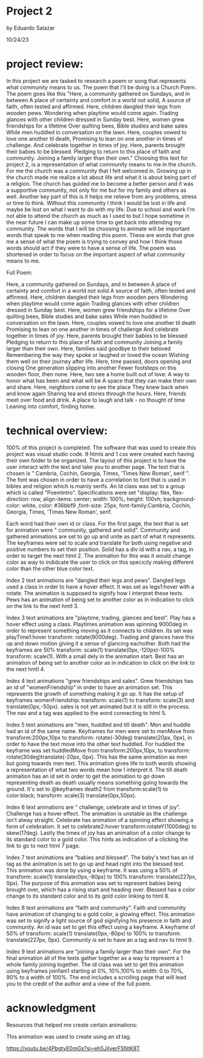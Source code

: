 # Project 2


by Eduardo Salazar


10/24/23






# project review:


In this project we are tasked to research a poem or song that represents what community means to us. The poem that I'll be doing is a Church Poem. The poem goes like this "Here, a community gathered on Sundays, and in between A place of certainty and comfort in a world not solid, A source of faith, often tested and affirmed. Here, children dangled their legs from wooden pews. Wondering when playtime would come again. Trading glances with other children dressed in Sunday best. Here, women grew friendships for a lifetime Over quilting bees, Bible studies and bake sales While men huddled in conversation on the lawn. Here, couples vowed to love one another til death, Promising to lean on one another in times of challenge. And celebrate together in times of joy. Here, parents brought their babies to be blessed. Pledging to return to this place of faith and community. Joining a family larger than their own." Choosing this text for project 2, is a representation of what community means to me in the church. For me the church was a community that I felt welcomed in. Growing up in the church made me realize a lot about life and what it is about being part of a religion. The church has guided me to become a better person and it was a supportive community, not only for me but for my family and others as well. Another key part of this is it helps me relieve from any problems, stress or time to think. Without this community I think I would be lost in life and maybe be lost on what I want to do with my life. Due to school and work I'm not able to attend the church as much as I used to but I hope sometime in the near future I can make up some time to get back into attending my community. The words that I will be choosing to animate will be important words that speak to me when reading this poem. These are words that give me a sense of what the poem is trying to convey and how I think those words should act if they were to have a sense of life. The poem was shortened in order to focus on the important aspect of what community means to me.


Full Poem:


Here, a community gathered on Sundays, and in between A place of certainty and comfort in a world not solid A source of faith, often tested and affirmed. Here, children dangled their legs from wooden pers Wondering when playtime would come again Trading glances with other children dressed in Sunday best. Here, women grew friendships for a lifetime Over quilting bees, Bible studies and bake sales While men huddled in conversation on the lawn. Here, couples vowed to love one another til death Promising to lean on one another in times of challenge And celebrate together in times of joy. Here, parents brought their babies to be blessed Pledging to return to this place of faith and community Joining a family larger than their own. Here, families said goodbye to their beloved Remembering the way they spoke or laughed or loved the ocean Wishing them well on their journey after life. Here, time passed, doors opening and closing One generation slipping into another Fewer footsteps on this wooden floor, then none. Here, two see a home built out of love: A way to honor what has been and what will be A space that they can make their own and share. Here, neighbors come to see the place They knew back when and know again Sharing tea and stories through the hours. Here, friends meet over food and drink. A place to laugh and talk - no thought of time Leaning into comfort, finding home.


# technical overview:


100% of this project is completed. The software that was used to create this project was visual studio code. 9 htmls and 1 css were created each having their own folder to be organized. The layout of this project is to have the user interact with the text and take you to another page. The text that is chosen is " Cambria, Cochin, Georgia, Times, 'Times New Roman', serif ". The font was chosen in order to have a correlation to font that is used in bibles and religion which is mainly serifs. An Id class was set to a group which is called "PoemIntro". Specifications were set "display: flex, flex-direction: row, align-items: center; width: 100%; height: 100vh; background-color: white, color: #36bbf9 ,font-size: 25px, font-family:Cambria, Cochin, Georgia, Times, 'Times New Roman', serif.


Each word had their own id or class. For the first page, the text that is set for animation were " community, gathered and solid". Community and gathered animations are set to go up and unite as part of what it represents. The keyframes were set to scale and translate for both using negative and positive numbers to set their position. Solid has a div id with a nav, a tag, in order to target the next html 2. The animation for this was it would change color as way to indidcate the user to click on this specicily making different color than the other blue color text.


Index 2 text animations are "dangled their legs and pews". Dangled legs used a class in order to have a hover effect. It was set as legs1:hover with a rotate. The animation is supposed to signify how I interpret these texts. Pews has an animation of being set to another color as in indication to click on the link to the next hmtl 3.


Index 3 text animations are "playtime, trading, glances and best". Play has a hover effect using a class. Playtimes animation was spinning 9000deg in order to represent something moving as it connects to children. Its set was playTime1:hover transform: rotate(9000deg). Trading and glances have this up and down motion giving it a sense of glancing eachother. Both had the keyframes are 50% transform: scale(1) translate(0px,-120px)-100% transform: scale(1). With a small dely in the animation start. Best has an animation of being set to another color as in indication to click on the link to the next hmtl 4.


Index 4 text animations "grew friendships and sales". Grew friendships has an id of "womenFriendship" in order to have an animation set. This represents the growth of something making it go up. It has the setup of keyframes womenFriendship: transform: scale(1) to transform: scale(3) and translate(0px,-50px). sales is not yet animated but it is still in the process. The nav and a tag was applied to the word connecting to html 5.


Index 5 text animations are "men, huddled and till death". Men and huddle had an id of the same name. Keyframes for men were set to menMove from transform:200px,10px to transform: rotate(-30deg) translate(20px, 0px), in order to have the text move into the other text huddled. For huddled the keyframe was set huddledMove from transform:200px,10px, to transform: rotate(30deg)translate(-20px, 0px). This has the same animation as men but going towards men text. This animation gives life to both words showing a representation of what two words mean how I interpret it. The till death animation has an id set in order to get the animation to go down representing death as death usually means something going towards the ground. It's set to @keyframes death2 from transform:scale(1) to color:black; transform: scale(3) translate(0px,50px).


Index 6 text animations are " challenge, celebrate and in times of joy". Challenge has a hover effect. The animation is unstable as the challenge isn't alway straight. Celebrate has animation of a spinning effect showing a form of celebration. It set to celebrate2:hover transform:rotateY(1000deg) to skew(17deg). Lastly the times of joy has an animation of a color change to its standard color to a gold color. This hints as indication of a clicking the link to go to next html 7 page.


Index 7 text animations are "babies and blessed". The baby's text has an id tag as the animation is set to go up and head right into the blessed text. This animation was done by using a keyframe. It was using a 50% of transform: scale(1) translate(0px,-80px) to 100% transform: translate(227px, 0px). The purpose of this animation was set to represent babies being brought over, which has a rising start and heading over. Blessed has a color change to its standard color and to its gold color linking to html 8.


Index 8 text animations are "faith and community". Faith and community have animation of changing to a gold color, a glowing effect. This animation was set to signify a light source of god signifying his presence in faith and community. An id was set to get this effect using a keyframe. A keyframe of 50% of transform: scale(1) translate(0px,-80px) to 100% to transform: translate(227px, 0px). Community is set to have an a tag and nav to html 9.


Index 9 text animations are "joining a family larger than their own". For the final animation all of the texts gather together as a way to represent a 1 whole family joining together. The id class was set to get this animation using keyframes joinfam1 starting at 0%, 10%,100% to width: 0 to 70%, 90% to a width of 100%. The end includes a scrolling page that will lead you to the credit of the author and a view of the full poem.






# acknowledgment


Resources that helped me create certain animations:


This animation was used to create using an id tag.


https://youtu.be/4PbgtyE0mGs?si=eh5JiIverFSNtK8T










